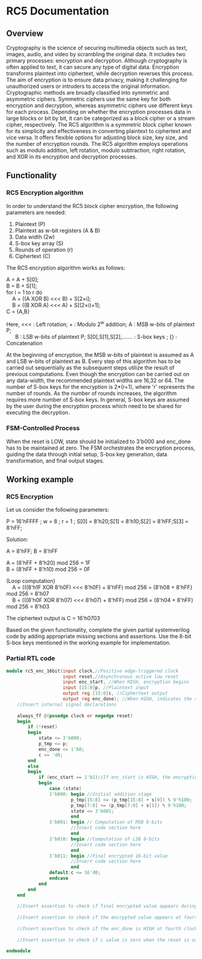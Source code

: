 # RC5 Documentation

## Overview

Cryptography is the science of securing multimedia objects such as text, images, audio, and video by scrambling the original data. It includes two primary processes: encryption and decryption. Although cryptography is often applied to text, it can secure any type of digital data. Encryption transforms plaintext into ciphertext, while decryption reverses this process. The aim of encryption is to ensure data privacy, making it challenging for unauthorized users or intruders to access the original information. Cryptographic methods are broadly classified into symmetric and asymmetric ciphers. Symmetric ciphers use the same key for both encryption and decryption, whereas asymmetric ciphers use different keys for each process. Depending on whether the encryption processes data in large blocks or bit by bit, it can be categorized as a block cipher or a stream cipher, respectively. The RC5 algorithm is a symmetric block cipher known for its simplicity and effectiveness in converting plaintext to ciphertext and vice versa. It offers flexible options for adjusting block size, key size, and the number of encryption rounds. The RC5 algorithm employs operations such as modulo addition, left rotation, modulo subtraction, right rotation, and XOR in its encryption and decryption processes.

## Functionality

### RC5 Encryption algorithm

In order to understand the RC5 block cipher encryption, the following parameters are needed:
1. Plaintext (P)
2. Plaintext as w-bit registers (A & B)
2. Data width (2w)
3. S-box key array (S)
4. Rounds of operation (r)
5. Ciphertext (C)

The RC5 encryption algorithm works as follows:

A = A + S[0];\
B = B + S[1];\
for i = 1 to r do\
&nbsp;&nbsp;&nbsp;&nbsp;A = ((A XOR B) <<< B) + S[2&times;i];\
&nbsp;&nbsp;&nbsp;&nbsp;B = ((B XOR A) <<< A) + S[(2&times;i)+1];\
C = {A,B}

Here, <<< : Left rotation; + : Modulo 2<sup>w</sup> addition; A : MSB w-bits of plaintext P;\
&nbsp;&nbsp;&nbsp;&nbsp;&nbsp;&nbsp;B : LSB w-bits of plaintext P; S[0],S[1],S[2],....... : S-box keys ; {} : Concatenation

At the beginning of encryption, the MSB w-bits of plaintext is assumed as A and LSB w-bits of plaintext as B. Every step of this algorithm has to be carried out sequentially as the subsequent steps utilize the result of previous computations. Even though the encryption can be carried out on any data-width, the recommended plaintext widths are 16,32 or 64. The number of S-box keys for the encryption is 2*(r+1), where 'r' represents the number of rounds. As the number of rounds increases, the algorithm requires more number of S-box keys. In general, S-box keys are assumed by the user during the encryption process which need to be shared for executing the decryption.

### FSM-Controlled Process 

When the reset is LOW, state should be initialized to 3'b000 and enc_done has to be maintained at zero. The FSM orchestrates the encryption process, guiding the data through initial setup, S-box key generation, data transformation, and final output stages.

## Working example 

### RC5 Encryption

Let us consider the following parameters:

P = 16'hFFFF ; w = 8 ; r = 1 ; S[0] = 8'h20;S[1] = 8'h10;S[2] = 8'hFF;S[3] = 8'hFF;

Solution:

A = 8'hFF; B = 8'hFF

A = (8'hFF + 8'h20) mod 256 = 1F\
B = (8'hFF + 8'h10) mod 256 = 0F

(Loop computation)\
&nbsp;&nbsp;&nbsp;&nbsp;A = (((8'h1F XOR 8'h0F) <<< 8'h0F) + 8'hFF) mod 256 = (8'h08 + 8'hFF) mod 256 = 8'h07\
&nbsp;&nbsp;&nbsp;&nbsp;B = (((8'h0F XOR 8'h07) <<< 8'h07) + 8'hFF) mod 256 = (8'h04 + 8'hFF) mod 256 = 8'h03

The ciphertext output is C = 16'h0703

Based on the given functionality, complete the given partial systemverilog code by adding appropriate missing sections and assertions. Use the 8-bit S-box keys mentioned in the working example for implementation.

### Partial RTL code

```verilog
module rc5_enc_16bit(input clock,//Positive edge-triggered clock
                     input reset,//Asynchronous active low reset
					 input enc_start, //When HIGH, encryption begins
					 input [15:0]p, //Plaintext input
					 output reg [15:0]c, //Ciphertext output
					 output reg enc_done); //When HIGH, indicates the stable ciphertext output
	//Insert internal signal declarations
	
    always_ff @(posedge clock or negedge reset)
	begin
		if (!reset)
		begin
			state <= 3'b000;
			p_tmp <= p;
			enc_done <= 1'b0;
            c <= 'd0;
		end
		else
		begin
			if (enc_start == 1'b1)//If enc_start is HIGH, the encryption process begins
			begin
				case (state)
				3'b000:	begin //Initial addition stage
						p_tmp[15:8] <= (p_tmp[15:8] + s[0]) % 9'h100;
						p_tmp[7:0] <= (p_tmp[7:0] + s[1]) % 9'h100;
						state <= 3'b001;
						end
				3'b001:	begin // Computation of MSB 8-bits
                        //Insert code section here
						end
				3'b010:	begin //Computation of LSB 8-bits
                        //Insert code section here
						end
				3'b011:	begin //Final encrypted 16-bit value
                        //Insert code section here
						end        
				default:c <= 16'd0;
				endcase
			end
		end
	end
	
	//Insert assertion to check if final encrypted value appears during state 3'b011
	
	//Insert assertion to check if the encrypted value appears at fourth clock cycle after enc_start is HIGH
	
	//Insert assertion to check if the enc_done is HIGH at fourth clock cycle after enc_start is HIGH
	
	//Insert assertion to check if c value is zero when the reset is at active LOW
	
endmodule
```
